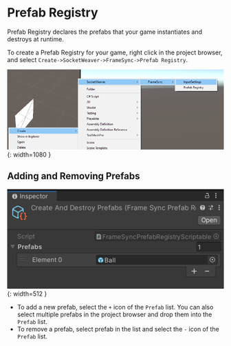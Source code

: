 # **Prefab Registry**

Prefab Registry declares the prefabs that your game instantiates and destroys at runtime.

To create a Prefab Registry for your game, right click in the project browser, and select `Create->SocketWeaver->FrameSync->Prefab Registry`.

![img](./../../assets/framesync/CreateInputSettings.png){: width=1080 }

## **Adding and Removing Prefabs**

![img](./../../assets/framesync/PrefabRegistry.png){: width=512 }

- To add a new prefab, select the `+` icon of the `Prefab` list. You can also select multiple prefabs in the project browser and drop them into the `Prefab` list.
- To remove a prefab, select prefab in the list and select the `-` icon of the `Prefab` list.